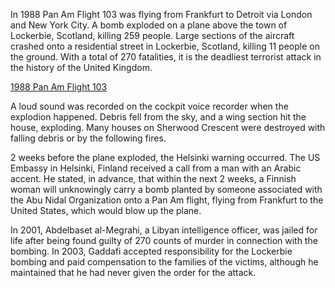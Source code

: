 In 1988 Pan Am Flight 103 was flying from Frankfurt to Detroit via London and New York City. A bomb exploded on a plane above the town of Lockerbie, Scotland, killing 259 people. Large sections of the aircraft crashed onto a residential street in Lockerbie, Scotland, killing 11 people on the ground. With a total of 270 fatalities, it is the deadliest terrorist attack in the history of the United Kingdom.

[1988 Pan Am Flight 103](https://en.wikipedia.org/wiki/Pan_Am_Flight_103)

A loud sound was recorded on the cockpit voice recorder when the explodion happened. Debris fell from the sky, and a wing section hit the house, exploding. Many houses on Sherwood Crescent were destroyed with falling debris or by the following fires. 

2 weeks before the plane exploded, the Helsinki warning occurred. The US Embassy in Helsinki, Finland received a call from a man with an Arabic accent. He stated, in advance, that within the next 2 weeks, a Finnish woman will unknowingly carry a bomb planted by someone associated with the Abu Nidal Organization onto a Pan Am flight, flying from Frankfurt to the United States, which would blow up the plane.

In 2001, Abdelbaset al-Megrahi, a Libyan intelligence officer, was jailed for life after being found guilty of 270 counts of murder in connection with the bombing. In 2003, Gaddafi accepted responsibility for the Lockerbie bombing and paid compensation to the families of the victims, although he maintained that he had never given the order for the attack.